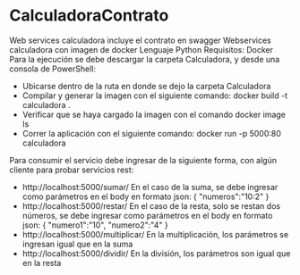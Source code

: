 # CalculadoraContrato
Web services calculadora incluye el contrato en swagger
Webservices calculadora con imagen de docker Lenguaje Python Requisitos: Docker Para la ejecución se debe descargar la carpeta Calculadora, y desde una consola de PowerShell:

* Ubicarse dentro de la ruta en donde se dejo la carpeta Calculadora
* Compilar y generar la imagen con el siguiente comando: docker build -t calculadora .
* Verificar que se haya cargado la imagen con el comando docker image ls
* Correr la aplicación con el siguiente comando: docker run -p 5000:80 calculadora

Para consumir el servicio debe ingresar de la siguiente forma, con algún cliente para probar servicios rest:

* http://localhost:5000/sumar/ En el caso de la suma, se debe ingresar como parámetros en el body en formato json: 
{
"numeros":"10:2"
}
* http://localhost:5000/restar/ En el caso de la resta, solo se restan dos números, se debe ingresar como parámetros en el body en formato json:
{
"numero1":"10",
"numero2":"4"
}
* http://localhost:5000/multiplicar/ En la multiplicación, los parámetros se ingresan igual que en la suma
* http://localhost:5000/dividir/ En la división, los parámetros son igual que en la resta
